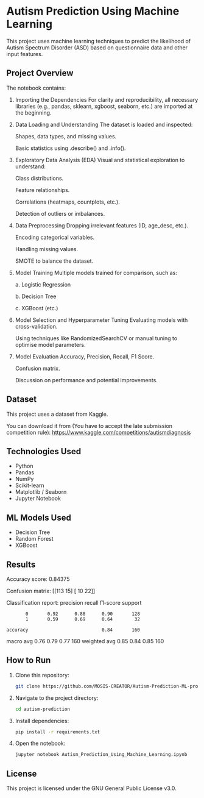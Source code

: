 # Autism Prediction Using Machine Learning

This project uses machine learning techniques to predict the likelihood of Autism Spectrum Disorder (ASD) based on questionnaire data and other input features.

## Project Overview

The notebook contains:

1. Importing the Dependencies
	For clarity and reproducibility, all necessary libraries (e.g., pandas, sklearn, xgboost, seaborn, etc.) are imported at the beginning.

2. Data Loading and Understanding
	The dataset is loaded and inspected:

	Shapes, data types, and missing values.

	Basic statistics using .describe() and .info().

3. Exploratory Data Analysis (EDA)
	Visual and statistical exploration to understand:

	Class distributions.

	Feature relationships.

	Correlations (heatmaps, countplots, etc.).

	Detection of outliers or imbalances.

4. Data Preprocessing
	Dropping irrelevant features (ID, age_desc, etc.).

	Encoding categorical variables.

	Handling missing values.

	SMOTE to balance the dataset.

5. Model Training
	Multiple models trained for comparison, such as:

	a. Logistic Regression

	b. Decision Tree

	c. XGBoost (etc.)

6. Model Selection and Hyperparameter Tuning
	Evaluating models with cross-validation.

	Using techniques like RandomizedSearchCV or manual tuning to optimise model parameters.

7. Model Evaluation
	Accuracy, Precision, Recall, F1 Score.

	Confusion matrix.

	Discussion on performance and potential improvements.

## Dataset

This project uses a dataset from Kaggle.

You can download it from (You have to accept the late submission competition rule): https://www.kaggle.com/competitions/autismdiagnosis

## Technologies Used

- Python
- Pandas
- NumPy
- Scikit-learn
- Matplotlib / Seaborn
- Jupyter Notebook

## ML Models Used

- Decision Tree
- Random Forest
- XGBoost

## Results

Accuracy score:
 0.84375

Confusion matrix:
 [[113  15]
 [ 10  22]]

Classification report:
               precision    recall  f1-score   support

           0       0.92      0.88      0.90       128
           1       0.59      0.69      0.64        32

    accuracy                           0.84       160
   macro avg       0.76      0.79      0.77       160
weighted avg       0.85      0.84      0.85       160

## How to Run

1. Clone this repository:
   ```bash
   git clone https://github.com/MOSIS-CREATOR/Autism-Prediction-ML-project
   ```
2. Navigate to the project directory:
   ```bash
   cd autism-prediction
   ```
3. Install dependencies:
   ```bash
   pip install -r requirements.txt
   ```
4. Open the notebook:
   ```bash
   jupyter notebook Autism_Prediction_Using_Machine_Learning.ipynb
   ```

## License

This project is licensed under the GNU General Public License v3.0.

